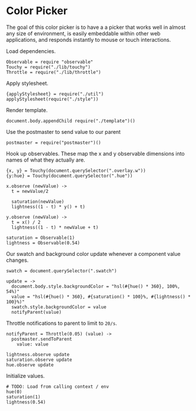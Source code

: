 Color Picker
============

The goal of this color picker is to have a a picker that works well in almost
any size of environment, is easily embeddable within other web applications,
and responds instantly to mouse or touch interactions.

Load dependencies.

    Observable = require "observable"
    Touchy = require("./lib/touchy")
    Throttle = require("./lib/throttle")

Apply stylesheet.

    {applyStylesheet} = require("./util")
    applyStylesheet(require("./style"))

Render template.

    document.body.appendChild require("./template")()

Use the postmaster to send value to our parent

    postmaster = require("postmaster")()

Hook up observables. These map the x and y observable dimensions into names of 
what they actually are.

    {x, y} = Touchy(document.querySelector(".overlay.w"))
    {y:hue} = Touchy(document.querySelector(".hue"))

    x.observe (newValue) ->
      t = newValue/2

      saturation(newValue)
      lightness((1 - t) * y() + t)

    y.observe (newValue) ->
      t = x() / 2
      lightness((1 - t) * newValue + t)

    saturation = Observable(1)
    lightness = Observable(0.54)

Our swatch and background color update whenever a component value changes.

    swatch = document.querySelector(".swatch")

    update = ->
      document.body.style.backgroundColor = "hsl(#{hue() * 360}, 100%, 54%)"
      value = "hsl(#{hue() * 360}, #{saturation() * 100}%, #{lightness() * 100}%)"
      swatch.style.backgroundColor = value
      notifyParent(value)

Throttle notifications to parent to limit to `20/s`.

    notifyParent = Throttle(0.05) (value) ->
      postmaster.sendToParent
        value: value

    lightness.observe update
    saturation.observe update
    hue.observe update

Initialize values. 

    # TODO: Load from calling context / env
    hue(0)
    saturation(1)
    lightness(0.54)
